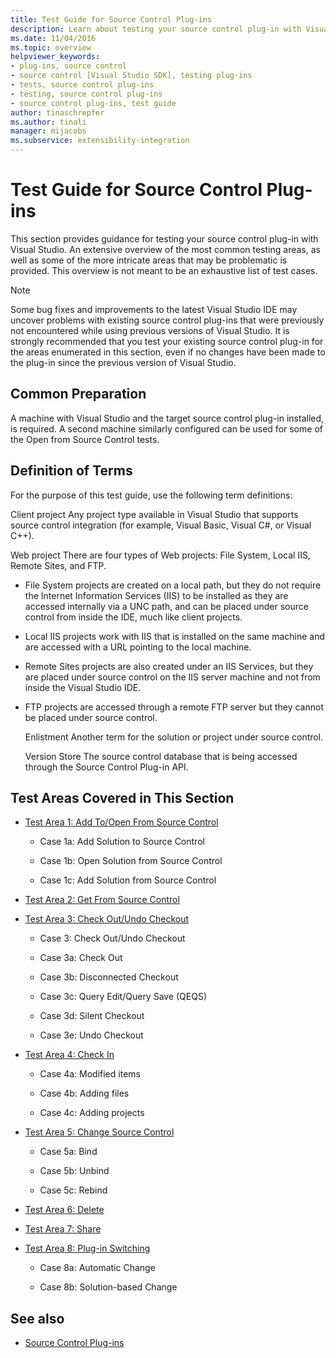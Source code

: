 ```yaml
---
title: Test Guide for Source Control Plug-ins
description: Learn about testing your source control plug-in with Visual Studio. This overview includes common testing areas.
ms.date: 11/04/2016
ms.topic: overview
helpviewer_keywords:
- plug-ins, source control
- source control [Visual Studio SDK], testing plug-ins
- tests, source control plug-ins
- testing, source control plug-ins
- source control plug-ins, test guide
author: tinaschrepfer
ms.author: tinali
manager: mijacobs
ms.subservice: extensibility-integration
---
```

# Test Guide for Source Control Plug-ins

This section provides guidance for testing your source control plug-in with Visual Studio. An extensive overview of the most common testing areas, as well as some of the more intricate areas that may be problematic is provided. This overview is not meant to be an exhaustive list of test cases.

> [!NOTE]
> Some bug fixes and improvements to the latest Visual Studio IDE may uncover problems with existing source control plug-ins that were previously not encountered while using previous versions of Visual Studio. It is strongly recommended that you test your existing source control plug-in for the areas enumerated in this section, even if no changes have been made to the plug-in since the previous version of Visual Studio.

## Common Preparation
 A machine with Visual Studio and the target source control plug-in installed, is required. A second machine similarly configured can be used for some of the Open from Source Control tests.

## Definition of Terms
 For the purpose of this test guide, use the following term definitions:

 Client project
 Any project type available in Visual Studio that supports source control integration (for example, Visual Basic, Visual C#, or Visual C++).

 Web project
 There are four types of Web projects: File System, Local IIS, Remote Sites, and FTP.

- File System projects are created on a local path, but they do not require the Internet Information Services (IIS) to be installed as they are accessed internally via a UNC path, and can be placed under source control from inside the IDE, much like client projects.

- Local IIS projects work with IIS that is installed on the same machine and are accessed with a URL pointing to the local machine.

- Remote Sites projects are also created under an IIS Services, but they are placed under source control on the IIS server machine and not from inside the Visual Studio IDE.

- FTP projects are accessed through a remote FTP server but they cannot be placed under source control.

  Enlistment
  Another term for the solution or project under source control.

  Version Store
  The source control database that is being accessed through the Source Control Plug-in API.

## Test Areas Covered in This Section

- [Test Area 1: Add To/Open From Source Control](../../extensibility/internals/test-area-1-add-to-open-from-source-control.md)

  - Case 1a: Add Solution to Source Control

  - Case 1b: Open Solution from Source Control

  - Case 1c: Add Solution from Source Control

- [Test Area 2: Get From Source Control](../../extensibility/internals/test-area-2-get-from-source-control.md)

- [Test Area 3: Check Out/Undo Checkout](../../extensibility/internals/test-area-3-check-out-undo-checkout.md)

  - Case 3: Check Out/Undo Checkout

  - Case 3a: Check Out

  - Case 3b: Disconnected Checkout

  - Case 3c: Query Edit/Query Save (QEQS)

  - Case 3d: Silent Checkout

  - Case 3e: Undo Checkout

- [Test Area 4: Check In](../../extensibility/internals/test-area-4-check-in.md)

  - Case 4a: Modified items

  - Case 4b: Adding files

  - Case 4c: Adding projects

- [Test Area 5: Change Source Control](../../extensibility/internals/test-area-5-change-source-control.md)

  - Case 5a: Bind

  - Case 5b: Unbind

  - Case 5c: Rebind

- [Test Area 6: Delete](../../extensibility/internals/test-area-6-delete.md)

- [Test Area 7: Share](../../extensibility/internals/test-area-7-share.md)

- [Test Area 8: Plug-in Switching](../../extensibility/internals/test-area-8-plug-in-switching.md)

  - Case 8a: Automatic Change

  - Case 8b: Solution-based Change

## See also
- [Source Control Plug-ins](../../extensibility/source-control-plug-ins.md)

